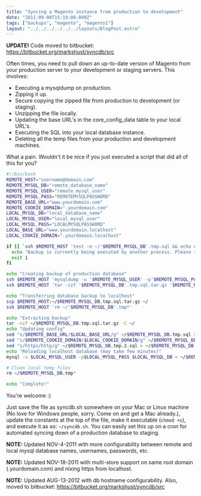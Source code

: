```yaml
---
title: "Syncing a Magento instance from production to development"
date: "2011-09-08T15:19:00.000Z"
tags: ["backups", "magento", "magento1"]
layout: "../../../../../../layouts/BlogPost.astro"
---
```


**UPDATE!** Code moved to bitbucket: <a href="https://bitbucket.org/markshust/syncdb/src" target="_blank">https://bitbucket.org/markshust/syncdb/src</a>

Often times, you need to pull down an up-to-date version of Magento from your production server to your development or staging servers. This involves:

- Executing a mysqldump on production.
- Zipping it up.
- Secure copying the zipped file from production to development (or staging).
- Unzipping the file locally.
- Updating the base URL's in the core_config_data table to your local URL's.
- Executing the SQL into your local database instance.
- Deleting all the temp files from your production and development machines.

What a pain. Wouldn't it be nice if you just executed a script that did all of this for you?

```bash
#!/bin/bash
REMOTE_HOST="username@domain.com"
REMOTE_MYSQL_DB="remote_database_name"
REMOTE_MYSQL_USER="remote_mysql_user"
REMOTE_MYSQL_PASS="REMOTEMYSQLPASSWORD"
REMOTE_BASE_URL="www.yourdomain.com"
REMOTE_COOKIE_DOMAIN=".yourdomain.com"
LOCAL_MYSQL_DB="local_database_name"
LOCAL_MYSQL_USER="local_mysql_user"
LOCAL_MYSQL_PASS="LOCALMYSQLPASSWORD"
LOCAL_BASE_URL="www.yourdomain.localhost"
LOCAL_COOKIE_DOMAIN=".yourdomain.localhost"

if [[ `ssh $REMOTE_HOST 'test -e ~/'$REMOTE_MYSQL_DB'.tmp.sql && echo exists'` == *exists* ]]; then
  echo "Backup is currently being executed by another process. Please try again in a few moments."
  exit 1
fi

echo "Creating backup of production database"
ssh $REMOTE_HOST 'mysqldump -u '$REMOTE_MYSQL_USER' -p'$REMOTE_MYSQL_PASS' '$REMOTE_MYSQL_DB' > ~/'$REMOTE_MYSQL_DB'.tmp.sql' &> /dev/null
ssh $REMOTE_HOST 'tar -czf '$REMOTE_MYSQL_DB'.tmp.sql.tar.gz '$REMOTE_MYSQL_DB'.tmp.sql' &> /dev/null

echo "Transferring database backup to localhost"
scp $REMOTE_HOST:~/$REMOTE_MYSQL_DB.tmp.sql.tar.gz ~/
ssh $REMOTE_HOST 'rm ~/'$REMOTE_MYSQL_DB'.tmp*'

echo "Extracting backup" 
tar -xzf ~/$REMOTE_MYSQL_DB.tmp.sql.tar.gz -C ~/
echo "Updating config" 
sed "s/$REMOTE_BASE_URL/$LOCAL_BASE_URL/g" ~/$REMOTE_MYSQL_DB.tmp.sql > ~/$REMOTE_MYSQL_DB.tmp.1.sql
sed "s/$REMOTE_COOKIE_DOMAIN/$LOCAL_COOKIE_DOMAIN/g" ~/$REMOTE_MYSQL_DB.tmp.1.sql > ~/$REMOTE_MYSQL_DB.tmp.2.sql
sed "s/https/http/g" ~/$REMOTE_MYSQL_DB.tmp.2.sql > ~/$REMOTE_MYSQL_DB.tmp.final.sql
echo "Reloading localhost database (may take few minutes)"
mysql -u $LOCAL_MYSQL_USER -p$LOCAL_MYSQL_PASS $LOCAL_MYSQL_DB < ~/$REMOTE_MYSQL_DB.tmp.final.sql &> /dev/null

# Clean local temp files
rm ~/$REMOTE_MYSQL_DB.tmp*

echo "Complete!"
```

You're welcome :)

Just save the file as syncdb.sh somewhere on your Mac or Linux machine (No love for Windows people, sorry. Come on and get a Mac already.), update the constants at the top of the file, make it executable (`chmod +x`), and execute it as so: `~/syncdb.sh`. You can easily set this up on a cron for automated syncing down of a production database to staging.

**NOTE:** Updated NOV-4-2011 with more configurability between remote and local mysql database names, usernames, passwords, etc.

**NOTE:** Updated NOV-18-2011 with multi-store support on same root domain (.yourdomain.com) and nixing https from localhost.

**NOTE:** Updated AUG-13-2012 with db hostname configurability. Also, moved to bitbucket: <a href="https://bitbucket.org/markshust/syncdb/src" target="_blank">https://bitbucket.org/markshust/syncdb/src</a>
